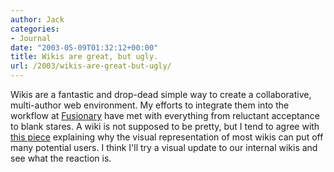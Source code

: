 ```yaml
---
author: Jack
categories:
- Journal
date: "2003-05-09T01:32:12+00:00"
title: Wikis are great, but ugly.
url: /2003/wikis-are-great-but-ugly/
---
```


Wikis are a fantastic and drop-dead simple way to create a collaborative, multi-author web environment. My efforts to integrate them into the workflow at [Fusionary][1] have met with everything from reluctant acceptance to blank stares. A wiki is not supposed to be pretty, but I tend to agree with [this piece][2] explaining why the visual representation of most wikis can put off many potential users. I think I'll try a visual update to our internal wikis and see what the reaction is.

 [1]: http://www.fusionary.com
 [2]: http://www.corante.com/many/20030401.shtml#31542